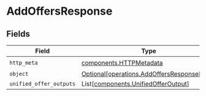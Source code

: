 # AddOffersResponse


## Fields

| Field                                                                                          | Type                                                                                           | Required                                                                                       | Description                                                                                    |
| ---------------------------------------------------------------------------------------------- | ---------------------------------------------------------------------------------------------- | ---------------------------------------------------------------------------------------------- | ---------------------------------------------------------------------------------------------- |
| `http_meta`                                                                                    | [components.HTTPMetadata](../../models/components/httpmetadata.md)                             | :heavy_check_mark:                                                                             | N/A                                                                                            |
| `object`                                                                                       | [Optional[operations.AddOffersResponseBody]](../../models/operations/addoffersresponsebody.md) | :heavy_minus_sign:                                                                             | N/A                                                                                            |
| `unified_offer_outputs`                                                                        | List[[components.UnifiedOfferOutput](../../models/components/unifiedofferoutput.md)]           | :heavy_minus_sign:                                                                             | N/A                                                                                            |